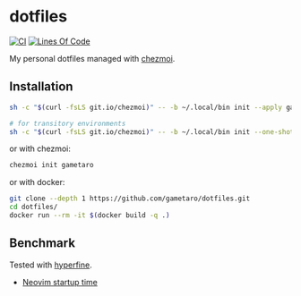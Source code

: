 # dotfiles

[![CI](https://github.com/gametaro/dotfiles/actions/workflows/ci.yml/badge.svg)](https://github.com/gametaro/dotfiles/actions/workflows/ci.yml)
[![Lines Of Code](https://tokei.rs/b1/github/gametaro/dotfiles?category=code)](https://github.com/XAMPPRocky/tokei)

My personal dotfiles managed with [chezmoi](https://github.com/twpayne/chezmoi).

## Installation

```sh
sh -c "$(curl -fsLS git.io/chezmoi)" -- -b ~/.local/bin init --apply gametaro

# for transitory environments
sh -c "$(curl -fsLS git.io/chezmoi)" -- -b ~/.local/bin init --one-shot gametaro
```

or with chezmoi:

```sh
chezmoi init gametaro
```

or with docker:

```sh
git clone --depth 1 https://github.com/gametaro/dotfiles.git
cd dotfiles/
docker run --rm -it $(docker build -q .)
```

## Benchmark

Tested with [hyperfine](https://github.com/sharkdp/hyperfine).

* [Neovim startup time](https://gametaro.github.io/dotfiles/dev/bench/)  
